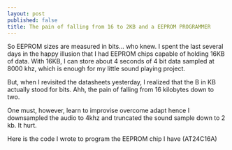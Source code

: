 ```yaml
---
layout: post
published: false
title: The pain of falling from 16 to 2KB and a EEPROM PROGRAMMER
---
```

So EEPROM sizes are measured in bits... who knew. I spent the last several days in the happy illusion that I had EEPROM chips capable of holding 16KB of data. With 16KB, I can store about 4 seconds of 4 bit data sampled at 8000 khz, which is enough for my little sound playing project.

But, when I revisited the datasheets yesterday, I realized that the B in KB actually stood for bits. Ahh, the pain of falling from 16 kilobytes down to two.

One must, however, learn to improvise overcome adapt hence I downsampled the audio to 4khz and truncated the sound sample down to 2 kb. It hurt.

Here is the code I wrote to program the EEPROM chip I have (AT24C16A)